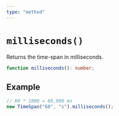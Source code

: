 ```yaml
---
type: "method"
---
```


# `milliseconds()`

Returns the time-span in milliseconds.

```ts
function milliseconds(): number;
```

## Example

```ts
// 60 * 1000 = 60,000 ms
new TimeSpan("60", "s").milliseconds();
```

